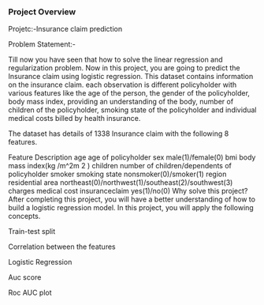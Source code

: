 ### Project Overview

 Projetc:-Insurance claim prediction

Problem Statement:-

Till now you have seen that how to solve the linear regression and regularization problem. Now in this project, you are going to predict the Insurance claim using logistic regression. This dataset contains information on the insurance claim. each observation is different policyholder with various features like the age of the person, the gender of the policyholder, body mass index, providing an understanding of the body, number of children of the policyholder, smoking state of the policyholder and individual medical costs billed by health insurance.

The dataset has details of 1338 Insurance claim with the following 8 features.

Feature Description age age of policyholder sex male(1)/female(0) bmi body mass index(kg /m^2m 2 ) children number of children/dependents of policyholder smoker smoking state nonsmoker(0)/smoker(1) region residential area northeast(0)/northwest(1)/southeast(2)/southwest(3) charges medical cost insuranceclaim yes(1)/no(0) Why solve this project? After completing this project, you will have a better understanding of how to build a logistic regression model. In this project, you will apply the following concepts.

Train-test split

Correlation between the features

Logistic Regression

Auc score

Roc AUC plot


